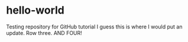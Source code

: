 # hello-world
Testing repository for GitHub tutorial
I guess this is where I would put an update. Row three. 
AND FOUR!
